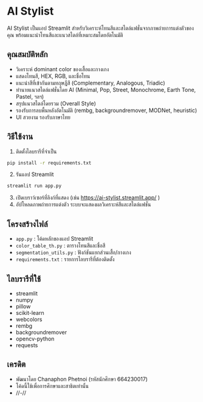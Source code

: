 # AI Stylist

AI Stylist เป็นแอป Streamlit สำหรับวิเคราะห์โทนสีและสไตล์แฟชั่นจากภาพถ่ายการแต่งตัวของคุณ พร้อมแนะนำโทนสีและแนวสไตล์ที่เหมาะสมโดยอัตโนมัติ

## คุณสมบัติหลัก
- วิเคราะห์ dominant color ของเสื้อและกางเกง
- แสดงโทนสี, HEX, RGB, และชื่อโทน
- แนะนำสีที่เข้ากันตามทฤษฎีสี (Complementary, Analogous, Triadic)
- ทำนายแนวสไตล์แฟชั่นโดย AI (Minimal, Pop, Street, Monochrome, Earth Tone, Pastel, ฯลฯ)
- สรุปแนวสไตล์โดยรวม (Overall Style)
- รองรับการลบพื้นหลังอัตโนมัติ (rembg, backgroundremover, MODNet, heuristic)
- UI สวยงาม รองรับภาษาไทย

## วิธีใช้งาน
1. ติดตั้งไลบรารีที่จำเป็น

```bash
pip install -r requirements.txt
```

2. รันแอป Streamlit

```bash
streamlit run app.py
```

3. เปิดเบราว์เซอร์ที่ลิงก์ที่แสดง (เช่น  https://ai-stylist.streamlit.app/ ) 
4. อัปโหลดภาพถ่ายการแต่งตัว ระบบจะแสดงผลวิเคราะห์สีและสไตล์แฟชั่น

## โครงสร้างไฟล์
- `app.py` : โค้ดหลักของแอป Streamlit
- `color_table_th.py` : ตารางโทนสีและชื่อสี
- `segmentation_utils.py` : ฟังก์ชันแยกส่วนเสื้อ/กางเกง
- `requirements.txt` : รายการไลบรารีที่ต้องติดตั้ง

## ไลบรารีที่ใช้
- streamlit
- numpy
- pillow
- scikit-learn
- webcolors
- rembg
- backgroundremover
- opencv-python
- requests

## เครดิต
- พัฒนาโดย Chanaphon Phetnoi (รหัสนักศึกษา 664230017)
- โค้ดนี้ใช้เพื่อการศึกษาและสาธิตเท่านั้น
- //-//
